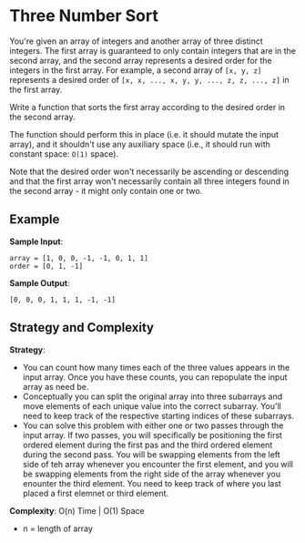 # Three Number Sort
You're given an array of integers and another array of three distinct integers. The first array is guaranteed to only contain integers that are in the second array, and the second array represents a desired order for the integers in the first array. For example, a second array of `[x, y, z]` represents a desired order of `[x, x, ..., x, y, y, ..., z, z, ..., z]` in the first array.  

Write a function that sorts the first array according to the desired order in the second array.  

The function should perform this in place (i.e. it should mutate the input array), and it shouldn't use any auxiliary space (i.e., it should run with constant space: `O(1)` space).  

Note that the desired order won't necessarily be ascending or descending and that the first array won't necessarily contain all three integers found in the second array - it might only contain one or two.  

## Example
__Sample Input__:
```
array = [1, 0, 0, -1, -1, 0, 1, 1]
order = [0, 1, -1]
```
__Sample Output__:
```
[0, 0, 0, 1, 1, 1, -1, -1]
```

## Strategy and Complexity
__Strategy__:
* You can count how many times each of the three values appears in the input array. Once you have these counts, you can repopulate the input array as need be.
* Conceptually you can split the original array into three subarrays and move elements of each unique value into the correct subarray. You'll need to keep track of the respective starting indices of these subarrays.
* You can solve this problem with either one or two passes through the input array. If two passes, you will specifically be positioning the first ordered element during the first pas and the third ordered element during the second pass. You will be swapping elements from the left side of teh array whenever you encounter the first element, and you will be swapping elements from the right side of the array whenever you enounter the third element. You need to keep track of where you last placed a first elemnet or third element.  

__Complexity__: O(n) Time | O(1) Space
* n = length of array